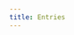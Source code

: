 ```yaml
---
title: Entries
---
```


<script setup>
import Entries from '.vitepress/theme/components/Entries.vue';
</script>

<Entries />
